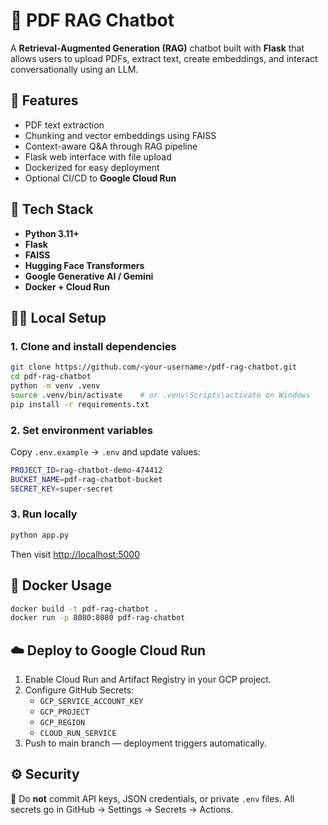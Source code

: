 # 🧠 PDF RAG Chatbot

A **Retrieval-Augmented Generation (RAG)** chatbot built with **Flask** that allows users to upload PDFs, extract text, create embeddings, and interact conversationally using an LLM.

## 🚀 Features
- PDF text extraction
- Chunking and vector embeddings using FAISS
- Context-aware Q&A through RAG pipeline
- Flask web interface with file upload
- Dockerized for easy deployment
- Optional CI/CD to **Google Cloud Run**

## 🧰 Tech Stack
- **Python 3.11+**
- **Flask**
- **FAISS**
- **Hugging Face Transformers**
- **Google Generative AI / Gemini**
- **Docker + Cloud Run**

## 🧑‍💻 Local Setup

### 1. Clone and install dependencies
```bash
git clone https://github.com/<your-username>/pdf-rag-chatbot.git
cd pdf-rag-chatbot
python -m venv .venv
source .venv/bin/activate    # or .venv\Scripts\activate on Windows
pip install -r requirements.txt
```

### 2. Set environment variables
Copy `.env.example` → `.env` and update values:
```bash
PROJECT_ID=rag-chatbot-demo-474412
BUCKET_NAME=pdf-rag-chatbot-bucket
SECRET_KEY=super-secret
```

### 3. Run locally
```bash
python app.py
```
Then visit [http://localhost:5000](http://localhost:5000)

## 🐳 Docker Usage
```bash
docker build -t pdf-rag-chatbot .
docker run -p 8080:8080 pdf-rag-chatbot
```

## ☁️ Deploy to Google Cloud Run
1. Enable Cloud Run and Artifact Registry in your GCP project.
2. Configure GitHub Secrets:
   - `GCP_SERVICE_ACCOUNT_KEY`
   - `GCP_PROJECT`
   - `GCP_REGION`
   - `CLOUD_RUN_SERVICE`
3. Push to main branch — deployment triggers automatically.

## ⚙️ Security
🚫 Do **not** commit API keys, JSON credentials, or private `.env` files.
All secrets go in GitHub → Settings → Secrets → Actions.
